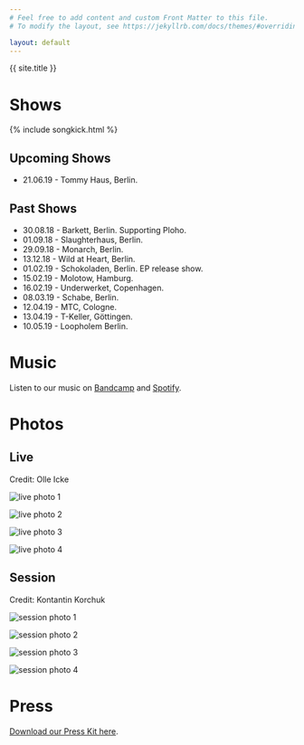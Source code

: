 ```yaml
---
# Feel free to add content and custom Front Matter to this file.
# To modify the layout, see https://jekyllrb.com/docs/themes/#overriding-theme-defaults

layout: default
---
```


{{ site.title }}

# Shows

{% include songkick.html %}

## Upcoming Shows
* 21.06.19 - Tommy Haus, Berlin.

## Past Shows
* 30.08.18 - Barkett, Berlin. Supporting Ploho.
* 01.09.18 - Slaughterhaus, Berlin.
* 29.09.18 - Monarch, Berlin.
* 13.12.18 - Wild at Heart, Berlin.
* 01.02.19 - Schokoladen, Berlin. EP release show.
* 15.02.19 - Molotow, Hamburg.
* 16.02.19 - Underwerket, Copenhagen.
* 08.03.19 - Schabe, Berlin.
* 12.04.19 - MTC, Cologne.
* 13.04.19 - T-Keller, Göttingen.
* 10.05.19 - Loopholem Berlin.

# Music

Listen to our music on [Bandcamp](https://janis3.bandcamp.com/album/closer-than-my-skin) and [Spotify](https://open.spotify.com/artist/5KmPuBJUb3OiGNYtfs2pZn).

# Photos
## Live
Credit: Olle Icke

![live photo 1](/assets/photos/live_001.jpg "Janis Live Photo 1")

![live photo 2](/assets/photos/live_002.jpg "Janis Live Photo 2")

![live photo 3](/assets/photos/live_003.jpg "Janis Live Photo 3")

![live photo 4](/assets/photos/live_004.jpg "Janis Live Photo 4")

## Session
Credit: Kontantin Korchuk

![session photo 1](/assets/photos/session_001.jpg "Janis Session Photo 1")

![session photo 2](/assets/photos/session_002.jpg "Janis Session Photo 2")

![session photo 3](/assets/photos/session_003.jpg "Janis Session Photo 3")

![session photo 4](/assets/photos/session_004.jpg "Janis Session Photo 4")

# Press

[Download our Press Kit here](/assets/press_kit.zip).